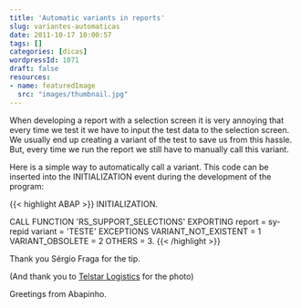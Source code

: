 ```yaml
---
title: 'Automatic variants in reports'
slug: variantes-automaticas
date: 2011-10-17 10:00:57
tags: []
categories: [dicas]
wordpressId: 1071
draft: false
resources:
- name: featuredImage
  src: "images/thumbnail.jpg"
---
```

When developing a report with a selection screen it is very annoying that every time we test it we have to input the test data to the selection screen. We usually end up creating a variant of the test to save us from this hassle. But, every time we run the report we still have to manually call this variant.

Here is a simple way to automatically call a variant.
This code can be inserted into the INITIALIZATION event during the development of the program:


{{< highlight ABAP >}}
INITIALIZATION.

  CALL FUNCTION 'RS_SUPPORT_SELECTIONS'
    EXPORTING
      report                     = sy-repid
      variant                    = 'TESTE'
 EXCEPTIONS
   VARIANT_NOT_EXISTENT       = 1
   VARIANT_OBSOLETE           = 2
   OTHERS                     = 3.
{{< /highlight >}}

Thank you Sérgio Fraga for the tip.

(And thank you to [Telstar Logistics][1] for the photo)

Greetings from Abapinho.

   [1]: http://www.flickr.com/photos/telstar/3339736213/
